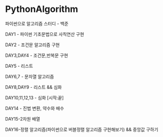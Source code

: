 # PythonAlgorithm
파이썬으로 알고리즘 스터디 - 백준 

DAY1 - 파이썬 기초문법으로 사칙연산 구현

DAY2 - 조건문 알고리즘 구현 

DAY3,DAY4 - 조건문,반복문 구현 

DAY5 - 리스트 

DAY6,7 - 문자열 알고리즘 

DAY8,DAY9 - 리스트 && 심화

DAY10,11,12,13 - 심화 [시작:끝] 

DAY14 - 진법 변환, 약수와 배수

DAY15-2차원 배열

DAY16-정렬 알고리즘(파이썬으로 버블정렬 알고리즘 구현해보기) && 중앙값 구하기 
